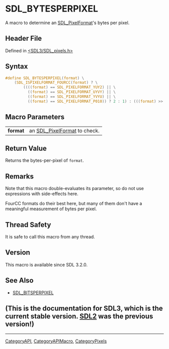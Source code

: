 # SDL_BYTESPERPIXEL

A macro to determine an [SDL_PixelFormat](SDL_PixelFormat)'s bytes per pixel.

## Header File

Defined in [<SDL3/SDL_pixels.h>](https://github.com/libsdl-org/SDL/blob/main/include/SDL3/SDL_pixels.h)

## Syntax

```c
#define SDL_BYTESPERPIXEL(format) \
    (SDL_ISPIXELFORMAT_FOURCC(format) ? \
        ((((format) == SDL_PIXELFORMAT_YUY2) || \
          ((format) == SDL_PIXELFORMAT_UYVY) || \
          ((format) == SDL_PIXELFORMAT_YVYU) || \
          ((format) == SDL_PIXELFORMAT_P010)) ? 2 : 1) : (((format) >> 0) & 0xFF))
```

## Macro Parameters

|            |                                                 |
| ---------- | ----------------------------------------------- |
| **format** | an [SDL_PixelFormat](SDL_PixelFormat) to check. |

## Return Value

Returns the bytes-per-pixel of `format`.

## Remarks

Note that this macro double-evaluates its parameter, so do not use
expressions with side-effects here.

FourCC formats do their best here, but many of them don't have a meaningful
measurement of bytes per pixel.

## Thread Safety

It is safe to call this macro from any thread.

## Version

This macro is available since SDL 3.2.0.

## See Also

- [SDL_BITSPERPIXEL](SDL_BITSPERPIXEL)


## (This is the documentation for SDL3, which is the current stable version. [SDL2](https://wiki.libsdl.org/SDL2/) was the previous version!)



----
[CategoryAPI](CategoryAPI), [CategoryAPIMacro](CategoryAPIMacro), [CategoryPixels](CategoryPixels)

